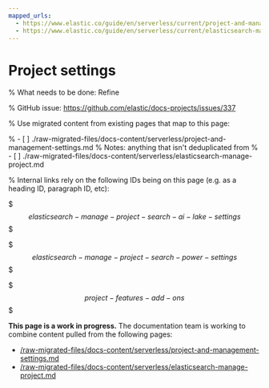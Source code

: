 ```yaml
---
mapped_urls:
  - https://www.elastic.co/guide/en/serverless/current/project-and-management-settings.html
  - https://www.elastic.co/guide/en/serverless/current/elasticsearch-manage-project.html
---
```


# Project settings

% What needs to be done: Refine

% GitHub issue: https://github.com/elastic/docs-projects/issues/337

% Use migrated content from existing pages that map to this page:

% - [ ] ./raw-migrated-files/docs-content/serverless/project-and-management-settings.md
%      Notes: anything that isn't deduplicated from
% - [ ] ./raw-migrated-files/docs-content/serverless/elasticsearch-manage-project.md

% Internal links rely on the following IDs being on this page (e.g. as a heading ID, paragraph ID, etc):

$$$elasticsearch-manage-project-search-ai-lake-settings$$$

$$$elasticsearch-manage-project-search-power-settings$$$

$$$project-features-add-ons$$$

**This page is a work in progress.** The documentation team is working to combine content pulled from the following pages:

* [/raw-migrated-files/docs-content/serverless/project-and-management-settings.md](/raw-migrated-files/docs-content/serverless/project-and-management-settings.md)
* [/raw-migrated-files/docs-content/serverless/elasticsearch-manage-project.md](/raw-migrated-files/docs-content/serverless/elasticsearch-manage-project.md)